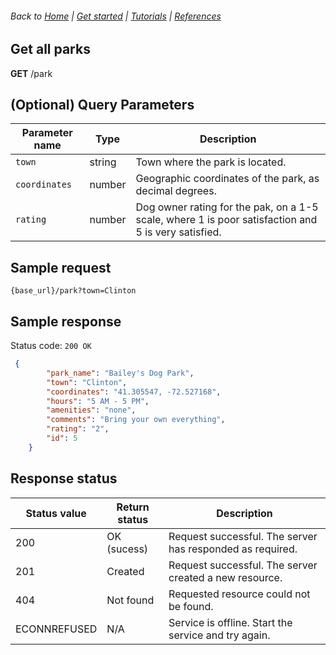 ###### Back to [Home](index.md) | [Get started](index.md#get-started) | [Tutorials](index.md#tutorials) | [References](index.md#reference)

## Get all parks
**GET** /park

## (Optional) Query Parameters
| Parameter name   |Type   |Description   |   
|---|---|---|
| `town`  |string   | Town where the park is located.  |   
| `coordinates`  |number  | Geographic coordinates of the park, as decimal degrees. |   
| `rating`  |number   | Dog owner rating for the pak, on a 1-5 scale, where 1 is poor satisfaction and 5 is very satisfied.  |   

## Sample request

```
{base_url}/park?town=Clinton
```



## Sample response
Status code: `200 OK`

```json
 {
        "park_name": "Bailey's Dog Park",
        "town": "Clinton",
        "coordinates": "41.305547, -72.527168",
        "hours": "5 AM - 5 PM",
        "amenities": "none",
        "comments": "Bring your own everything",
        "rating": "2",
        "id": 5
    }
```
## Response status
|Status value   |Return status  |Description   |   
|---|---|---|
| 200  |OK (sucess)  | Request successful. The server has responded as required.  |  
| 201  |Created  | Request successful. The server created a new resource.  |  
|404|Not found|Requested resource could not be found.|
|ECONNREFUSED|N/A|Service is offline. Start the service and try again.|
